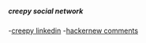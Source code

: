 ##### creepy social network

-[creepy linkedin](http://www.interactually.com/linkedin-creepiest-social-network/) 
-[hackernew comments](https://news.ycombinator.com/item?id=5680680)
